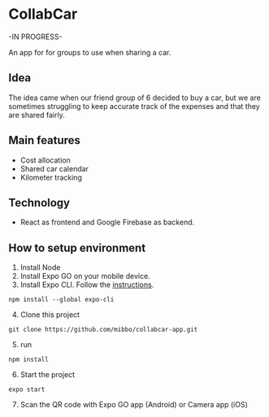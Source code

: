 # CollabCar
-IN PROGRESS-

An app for for groups to use when sharing a car.

## Idea
The idea came when our friend group of 6 decided to buy a car, but we are sometimes struggling to keep accurate track of the expenses and that they are shared fairly.

## Main features
- Cost allocation
- Shared car calendar
- Kilometer tracking

## Technology
- React as frontend and Google Firebase as backend. 

## How to setup environment

1. Install Node
2. Install Expo GO on your mobile device.
3. Install Expo CLI. Follow the [instructions](https://docs.expo.dev/get-started/installation/).

````
npm install --global expo-cli
````

4. Clone this project
````
git clone https://github.com/mibbo/collabcar-app.git
````

5. run
```
npm install
````

6. Start the project
````
expo start
````

7. Scan the QR code with Expo GO app (Android) or Camera app (iOS)
